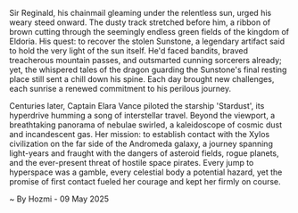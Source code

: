 
Sir Reginald, his chainmail gleaming under the relentless sun, urged his weary steed onward.  The dusty track stretched before him, a ribbon of brown cutting through the seemingly endless green fields of the kingdom of Eldoria.  His quest: to recover the stolen Sunstone, a legendary artifact said to hold the very light of the sun itself.  He'd faced bandits, braved treacherous mountain passes, and outsmarted cunning sorcerers already; yet, the whispered tales of the dragon guarding the Sunstone's final resting place still sent a chill down his spine.  Each day brought new challenges, each sunrise a renewed commitment to his perilous journey.

Centuries later, Captain Elara Vance piloted the starship 'Stardust', its hyperdrive humming a song of interstellar travel.  Beyond the viewport, a breathtaking panorama of nebulae swirled, a kaleidoscope of cosmic dust and incandescent gas.  Her mission: to establish contact with the Xylos civilization on the far side of the Andromeda galaxy, a journey spanning light-years and fraught with the dangers of asteroid fields, rogue planets, and the ever-present threat of hostile space pirates.  Every jump to hyperspace was a gamble, every celestial body a potential hazard, yet the promise of first contact fueled her courage and kept her firmly on course.

~ By Hozmi - 09 May 2025
